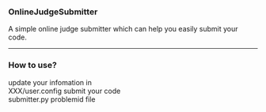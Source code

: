 ### OnlineJudgeSubmitter

A simple online judge submitter which can help you easily submit your code.  

--------

### How to use?
update your infomation in  
	XXX/user.config
submit your code  
	submitter.py problemid file
